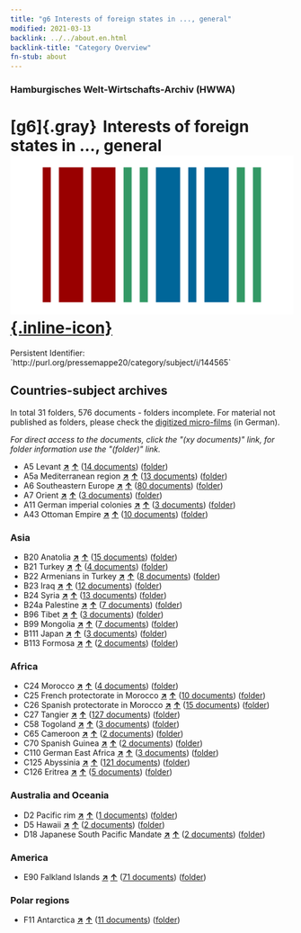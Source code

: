```yaml
---
title: "g6 Interests of foreign states in ..., general"
modified: 2021-03-13
backlink: ../../about.en.html
backlink-title: "Category Overview"
fn-stub: about
---
```


### Hamburgisches Welt-Wirtschafts-Archiv (HWWA)

# [g6]{.gray}&#8201; Interests of foreign states in ..., general &#160; [![Wikidata](/images/Wikidata-logo.svg "Wikidata"){.inline-icon}](http://www.wikidata.org/entity/Q99427883)

<div class="hint">Persistent Identifier: `http://purl.org/pressemappe20/category/subject/i/144565`</div>







## Countries-subject archives





In total 31 folders, 576 documents - folders incomplete.
For material not published as folders, please check the [digitized micro-films](/film/h1_sh.de.html) (in German).

_For direct access to the documents, click the "(xy documents)" link, for folder information use the "(folder)" link._


- A5 Levant [**&nearr;**](../../../geo/i/140898/about.en.html "Levant (all folders)") [**&uarr;**](../../../geo/about.en.html#A5 "Country category system") (<a href="https://pm20.zbw.eu/iiifview/folder/sh/140898,144565" title="about: Levant : Interests of foreign states in ..., general" target="_blank">14 documents</a>) ([folder](../../../../folder/sh/1408xx/140898/1445xx/144565/about.en.html))
- A5a Mediterranean region [**&nearr;**](../../../geo/i/140899/about.en.html "Mediterranean region (all folders)") [**&uarr;**](../../../geo/about.en.html#A5a "Country category system") (<a href="https://pm20.zbw.eu/iiifview/folder/sh/140899,144565" title="about: Mediterranean region : Interests of foreign states in ..., general" target="_blank">13 documents</a>) ([folder](../../../../folder/sh/1408xx/140899/1445xx/144565/about.en.html))
- A6 Southeastern Europe [**&nearr;**](../../../geo/i/140900/about.en.html "Southeastern Europe (all folders)") [**&uarr;**](../../../geo/about.en.html#A6 "Country category system") (<a href="https://pm20.zbw.eu/iiifview/folder/sh/140900,144565" title="about: Southeastern Europe : Interests of foreign states in ..., general" target="_blank">80 documents</a>) ([folder](../../../../folder/sh/1409xx/140900/1445xx/144565/about.en.html))
- A7 Orient [**&nearr;**](../../../geo/i/140902/about.en.html "Orient (all folders)") [**&uarr;**](../../../geo/about.en.html#A7 "Country category system") (<a href="https://pm20.zbw.eu/iiifview/folder/sh/140902,144565" title="about: Orient : Interests of foreign states in ..., general" target="_blank">3 documents</a>) ([folder](../../../../folder/sh/1409xx/140902/1445xx/144565/about.en.html))
- A11 German imperial colonies [**&nearr;**](../../../geo/i/140960/about.en.html "German imperial colonies (all folders)") [**&uarr;**](../../../geo/about.en.html#A11 "Country category system") (<a href="https://pm20.zbw.eu/iiifview/folder/sh/140960,144565" title="about: German imperial colonies : Interests of foreign states in ..., general" target="_blank">3 documents</a>) ([folder](../../../../folder/sh/1409xx/140960/1445xx/144565/about.en.html))
- A43 Ottoman Empire [**&nearr;**](../../../geo/i/141034/about.en.html "Ottoman Empire (all folders)") [**&uarr;**](../../../geo/about.en.html#A43 "Country category system") (<a href="https://pm20.zbw.eu/iiifview/folder/sh/141034,144565" title="about: Ottoman Empire : Interests of foreign states in ..., general" target="_blank">10 documents</a>) ([folder](../../../../folder/sh/1410xx/141034/1445xx/144565/about.en.html))

### Asia

- B20 Anatolia [**&nearr;**](../../../geo/i/141108/about.en.html "Anatolia (all folders)") [**&uarr;**](../../../geo/about.en.html#B20 "Country category system") (<a href="https://pm20.zbw.eu/iiifview/folder/sh/141108,144565" title="about: Anatolia : Interests of foreign states in ..., general" target="_blank">15 documents</a>) ([folder](../../../../folder/sh/1411xx/141108/1445xx/144565/about.en.html))
- B21 Turkey [**&nearr;**](../../../geo/i/141111/about.en.html "Turkey (all folders)") [**&uarr;**](../../../geo/about.en.html#B21 "Country category system") (<a href="https://pm20.zbw.eu/iiifview/folder/sh/141111,144565" title="about: Turkey : Interests of foreign states in ..., general" target="_blank">4 documents</a>) ([folder](../../../../folder/sh/1411xx/141111/1445xx/144565/about.en.html))
- B22 Armenians in Turkey [**&nearr;**](../../../geo/i/141112/about.en.html "Armenians in Turkey (all folders)") [**&uarr;**](../../../geo/about.en.html#B22 "Country category system") (<a href="https://pm20.zbw.eu/iiifview/folder/sh/141112,144565" title="about: Armenians in Turkey : Interests of foreign states in ..., general" target="_blank">8 documents</a>) ([folder](../../../../folder/sh/1411xx/141112/1445xx/144565/about.en.html))
- B23 Iraq [**&nearr;**](../../../geo/i/141113/about.en.html "Iraq (all folders)") [**&uarr;**](../../../geo/about.en.html#B23 "Country category system") (<a href="https://pm20.zbw.eu/iiifview/folder/sh/141113,144565" title="about: Iraq : Interests of foreign states in ..., general" target="_blank">12 documents</a>) ([folder](../../../../folder/sh/1411xx/141113/1445xx/144565/about.en.html))
- B24 Syria [**&nearr;**](../../../geo/i/141114/about.en.html "Syria (all folders)") [**&uarr;**](../../../geo/about.en.html#B24 "Country category system") (<a href="https://pm20.zbw.eu/iiifview/folder/sh/141114,144565" title="about: Syria : Interests of foreign states in ..., general" target="_blank">13 documents</a>) ([folder](../../../../folder/sh/1411xx/141114/1445xx/144565/about.en.html))
- B24a Palestine [**&nearr;**](../../../geo/i/141115/about.en.html "Palestine (all folders)") [**&uarr;**](../../../geo/about.en.html#B24a "Country category system") (<a href="https://pm20.zbw.eu/iiifview/folder/sh/141115,144565" title="about: Palestine : Interests of foreign states in ..., general" target="_blank">7 documents</a>) ([folder](../../../../folder/sh/1411xx/141115/1445xx/144565/about.en.html))
- B96 Tibet [**&nearr;**](../../../geo/i/141259/about.en.html "Tibet (all folders)") [**&uarr;**](../../../geo/about.en.html#B96 "Country category system") (<a href="https://pm20.zbw.eu/iiifview/folder/sh/141259,144565" title="about: Tibet : Interests of foreign states in ..., general" target="_blank">3 documents</a>) ([folder](../../../../folder/sh/1412xx/141259/1445xx/144565/about.en.html))
- B99 Mongolia [**&nearr;**](../../../geo/i/141261/about.en.html "Mongolia (all folders)") [**&uarr;**](../../../geo/about.en.html#B99 "Country category system") (<a href="https://pm20.zbw.eu/iiifview/folder/sh/141261,144565" title="about: Mongolia : Interests of foreign states in ..., general" target="_blank">7 documents</a>) ([folder](../../../../folder/sh/1412xx/141261/1445xx/144565/about.en.html))
- B111 Japan [**&nearr;**](../../../geo/i/141272/about.en.html "Japan (all folders)") [**&uarr;**](../../../geo/about.en.html#B111 "Country category system") (<a href="https://pm20.zbw.eu/iiifview/folder/sh/141272,144565" title="about: Japan : Interests of foreign states in ..., general" target="_blank">3 documents</a>) ([folder](../../../../folder/sh/1412xx/141272/1445xx/144565/about.en.html))
- B113 Formosa [**&nearr;**](../../../geo/i/141274/about.en.html "Formosa (all folders)") [**&uarr;**](../../../geo/about.en.html#B113 "Country category system") (<a href="https://pm20.zbw.eu/iiifview/folder/sh/141274,144565" title="about: Formosa : Interests of foreign states in ..., general" target="_blank">2 documents</a>) ([folder](../../../../folder/sh/1412xx/141274/1445xx/144565/about.en.html))

### Africa

- C24 Morocco [**&nearr;**](../../../geo/i/141356/about.en.html "Morocco (all folders)") [**&uarr;**](../../../geo/about.en.html#C24 "Country category system") (<a href="https://pm20.zbw.eu/iiifview/folder/sh/141356,144565" title="about: Morocco : Interests of foreign states in ..., general" target="_blank">4 documents</a>) ([folder](../../../../folder/sh/1413xx/141356/1445xx/144565/about.en.html))
- C25 French protectorate in Morocco [**&nearr;**](../../../geo/i/141358/about.en.html "French protectorate in Morocco (all folders)") [**&uarr;**](../../../geo/about.en.html#C25 "Country category system") (<a href="https://pm20.zbw.eu/iiifview/folder/sh/141358,144565" title="about: French protectorate in Morocco : Interests of foreign states in ..., general" target="_blank">10 documents</a>) ([folder](../../../../folder/sh/1413xx/141358/1445xx/144565/about.en.html))
- C26 Spanish protectorate in Morocco [**&nearr;**](../../../geo/i/141359/about.en.html "Spanish protectorate in Morocco (all folders)") [**&uarr;**](../../../geo/about.en.html#C26 "Country category system") (<a href="https://pm20.zbw.eu/iiifview/folder/sh/141359,144565" title="about: Spanish protectorate in Morocco : Interests of foreign states in ..., general" target="_blank">15 documents</a>) ([folder](../../../../folder/sh/1413xx/141359/1445xx/144565/about.en.html))
- C27 Tangier [**&nearr;**](../../../geo/i/141360/about.en.html "Tangier (all folders)") [**&uarr;**](../../../geo/about.en.html#C27 "Country category system") (<a href="https://pm20.zbw.eu/iiifview/folder/sh/141360,144565" title="about: Tangier : Interests of foreign states in ..., general" target="_blank">127 documents</a>) ([folder](../../../../folder/sh/1413xx/141360/1445xx/144565/about.en.html))
- C58 Togoland [**&nearr;**](../../../geo/i/141408/about.en.html "Togoland (all folders)") [**&uarr;**](../../../geo/about.en.html#C58 "Country category system") (<a href="https://pm20.zbw.eu/iiifview/folder/sh/141408,144565" title="about: Togoland : Interests of foreign states in ..., general" target="_blank">3 documents</a>) ([folder](../../../../folder/sh/1414xx/141408/1445xx/144565/about.en.html))
- C65 Cameroon [**&nearr;**](../../../geo/i/141410/about.en.html "Cameroon (all folders)") [**&uarr;**](../../../geo/about.en.html#C65 "Country category system") (<a href="https://pm20.zbw.eu/iiifview/folder/sh/141410,144565" title="about: Cameroon : Interests of foreign states in ..., general" target="_blank">2 documents</a>) ([folder](../../../../folder/sh/1414xx/141410/1445xx/144565/about.en.html))
- C70 Spanish Guinea [**&nearr;**](../../../geo/i/141412/about.en.html "Spanish Guinea (all folders)") [**&uarr;**](../../../geo/about.en.html#C70 "Country category system") (<a href="https://pm20.zbw.eu/iiifview/folder/sh/141412,144565" title="about: Spanish Guinea : Interests of foreign states in ..., general" target="_blank">2 documents</a>) ([folder](../../../../folder/sh/1414xx/141412/1445xx/144565/about.en.html))
- C110 German East Africa [**&nearr;**](../../../geo/i/141471/about.en.html "German East Africa (all folders)") [**&uarr;**](../../../geo/about.en.html#C110 "Country category system") (<a href="https://pm20.zbw.eu/iiifview/folder/sh/141471,144565" title="about: German East Africa : Interests of foreign states in ..., general" target="_blank">3 documents</a>) ([folder](../../../../folder/sh/1414xx/141471/1445xx/144565/about.en.html))
- C125 Abyssinia [**&nearr;**](../../../geo/i/141482/about.en.html "Abyssinia (all folders)") [**&uarr;**](../../../geo/about.en.html#C125 "Country category system") (<a href="https://pm20.zbw.eu/iiifview/folder/sh/141482,144565" title="about: Abyssinia : Interests of foreign states in ..., general" target="_blank">121 documents</a>) ([folder](../../../../folder/sh/1414xx/141482/1445xx/144565/about.en.html))
- C126 Eritrea [**&nearr;**](../../../geo/i/141483/about.en.html "Eritrea (all folders)") [**&uarr;**](../../../geo/about.en.html#C126 "Country category system") (<a href="https://pm20.zbw.eu/iiifview/folder/sh/141483,144565" title="about: Eritrea : Interests of foreign states in ..., general" target="_blank">5 documents</a>) ([folder](../../../../folder/sh/1414xx/141483/1445xx/144565/about.en.html))

### Australia and Oceania

- D2 Pacific rim [**&nearr;**](../../../geo/i/141593/about.en.html "Pacific rim (all folders)") [**&uarr;**](../../../geo/about.en.html#D2 "Country category system") (<a href="https://pm20.zbw.eu/iiifview/folder/sh/141593,144565" title="about: Pacific rim : Interests of foreign states in ..., general" target="_blank">1 documents</a>) ([folder](../../../../folder/sh/1415xx/141593/1445xx/144565/about.en.html))
- D5 Hawaii [**&nearr;**](../../../geo/i/141595/about.en.html "Hawaii (all folders)") [**&uarr;**](../../../geo/about.en.html#D5 "Country category system") (<a href="https://pm20.zbw.eu/iiifview/folder/sh/141595,144565" title="about: Hawaii : Interests of foreign states in ..., general" target="_blank">2 documents</a>) ([folder](../../../../folder/sh/1415xx/141595/1445xx/144565/about.en.html))
- D18 Japanese South Pacific Mandate [**&nearr;**](../../../geo/i/141618/about.en.html "Japanese South Pacific Mandate (all folders)") [**&uarr;**](../../../geo/about.en.html#D18 "Country category system") (<a href="https://pm20.zbw.eu/iiifview/folder/sh/141618,144565" title="about: Japanese South Pacific Mandate : Interests of foreign states in ..., general" target="_blank">2 documents</a>) ([folder](../../../../folder/sh/1416xx/141618/1445xx/144565/about.en.html))

### America

- E90 Falkland Islands [**&nearr;**](../../../geo/i/141694/about.en.html "Falkland Islands (all folders)") [**&uarr;**](../../../geo/about.en.html#E90 "Country category system") (<a href="https://pm20.zbw.eu/iiifview/folder/sh/141694,144565" title="about: Falkland Islands : Interests of foreign states in ..., general" target="_blank">71 documents</a>) ([folder](../../../../folder/sh/1416xx/141694/1445xx/144565/about.en.html))

### Polar regions

- F11 Antarctica [**&nearr;**](../../../geo/i/141703/about.en.html "Antarctica (all folders)") [**&uarr;**](../../../geo/about.en.html#F11 "Country category system") (<a href="https://pm20.zbw.eu/iiifview/folder/sh/141703,144565" title="about: Antarctica : Interests of foreign states in ..., general" target="_blank">11 documents</a>) ([folder](../../../../folder/sh/1417xx/141703/1445xx/144565/about.en.html))








